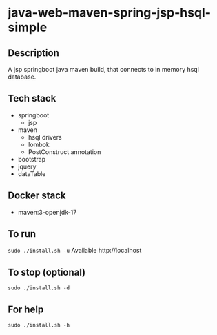 # java-web-maven-spring-jsp-hsql-simple

## Description
A jsp springboot java maven build,
that connects to in memory hsql database.

## Tech stack
- springboot
  - jsp
- maven
  - hsql drivers
  - lombok
  - PostConstruct annotation
- bootstrap
- jquery
- dataTable

## Docker stack
- maven:3-openjdk-17

## To run
`sudo ./install.sh -u`
Available http://localhost

## To stop (optional)
`sudo ./install.sh -d`

## For help
`sudo ./install.sh -h`
